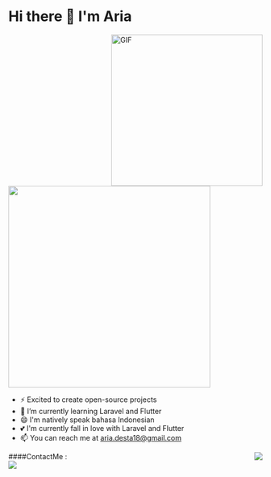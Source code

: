 <h1 style="center">
    Hi there 👋 I'm Aria
</h1>


<img align="right" height="300"  alt="GIF" src="https://i.pinimg.com/originals/7f/9b/92/7f9b92e6d10799bd7d3c47433fb3e020.gif" />

<img align="center" src="https://github-readme-stats.vercel.app/api?username=ariadesta2083&show_icons=true&theme=radical" width="400">

- ⚡ Excited to create open-source projects
- 🌱 I’m currently learning Laravel and Flutter
- 😄 I'm natively speak bahasa Indonesian
- 💕 I'm currently fall in love with Laravel and Flutter
- 📫 You can reach me at aria.desta18@gmail.com


<img align="right" src="https://github-readme-stats.vercel.app/api/top-langs/?username=ariadesta2083&layout=compact&theme=dracula" />

####ContactMe :
<br>
<a href="https://www.instagram.com/aria_desta/">
    <img src="https://img.shields.io/badge/aria_desta-bc2a8d?style=for-the-badge&logo=instagram&logoColor=white" />
</a>

